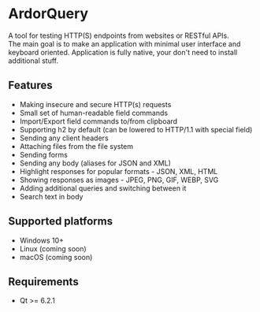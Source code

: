 # ArdorQuery
A tool for testing HTTP(S) endpoints from websites or RESTful APIs.  
The main goal is to make an application with minimal user interface and keyboard oriented.
Application is fully native, your don't need to install additional stuff.

## Features
* Making insecure and secure HTTP(s) requests
* Small set of human-readable field commands
* Import/Export field commands to/from clipboard
* Supporting h2 by default (can be lowered to HTTP/1.1 with special field)
* Sending any client headers
* Attaching files from the file system
* Sending forms
* Sending any body (aliases for JSON and XML)
* Highlight responses for popular formats - JSON, XML, HTML
* Showing responses as images - JPEG, PNG, GIF, WEBP, SVG
* Adding additional queries and switching between it
* Search text in body

## Supported platforms
* Windows 10+
* Linux (coming soon)
* macOS (coming soon)

## Requirements
* Qt >= 6.2.1
